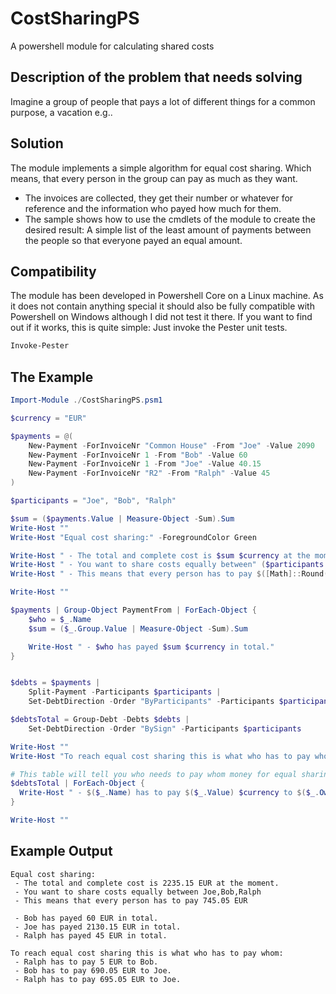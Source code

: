 # CostSharingPS
A powershell module for calculating shared costs

## Description of the problem that needs solving

Imagine a group of people that pays a lot of different things
for a common purpose, a vacation e.g.. 

## Solution

The module implements a simple algorithm for equal cost sharing. 
Which means, that every person in the group can pay as much as they want.

 - The invoices are collected, they get their number or whatever for reference and the information who payed how much for them.
 - The sample shows how to use the cmdlets of the module to create the desired result: A simple list of the least amount of payments between the people so that everyone payed an equal amount.

## Compatibility

The module has been developed in Powershell Core on a Linux machine. 
As it does not contain anything special it should also be fully compatible with Powershell on Windows although I did not test it there. 
If you want to find out if it works, this is quite simple: Just invoke the Pester unit tests.

```Powershell
Invoke-Pester
```

## The Example

```powershell
Import-Module ./CostSharingPS.psm1

$currency = "EUR"

$payments = @(
    New-Payment -ForInvoiceNr "Common House" -From "Joe" -Value 2090
    New-Payment -ForInvoiceNr 1 -From "Bob" -Value 60
    New-Payment -ForInvoiceNr 1 -From "Joe" -Value 40.15
    New-Payment -ForInvoiceNr "R2" -From "Ralph" -Value 45
)

$participants = "Joe", "Bob", "Ralph"

$sum = ($payments.Value | Measure-Object -Sum).Sum
Write-Host "" 
Write-Host "Equal cost sharing:" -ForegroundColor Green 

Write-Host " - The total and complete cost is $sum $currency at the moment." -ForegroundColor Yellow  
Write-Host " - You want to share costs equally between" ($participants -join ",")
Write-Host " - This means that every person has to pay $([Math]::Round($sum/$participants.Count, 2)) $currency"

Write-Host "" 

$payments | Group-Object PaymentFrom | ForEach-Object {
    $who = $_.Name 
    $sum = ($_.Group.Value | Measure-Object -Sum).Sum

    Write-Host " - $who has payed $sum $currency in total."
} 


$debts = $payments | 
    Split-Payment -Participants $participants |
    Set-DebtDirection -Order "ByParticipants" -Participants $participants 

$debtsTotal = Group-Debt -Debts $debts | 
    Set-DebtDirection -Order "BySign" -Participants $participants

Write-Host "" 
Write-Host "To reach equal cost sharing this is what who has to pay whom: " -ForegroundColor Green 

# This table will tell you who needs to pay whom money for equal sharing.
$debtsTotal | ForEach-Object {
  Write-Host " - $($_.Name) has to pay $($_.Value) $currency to $($_.OwedTo)." -ForegroundColor Yellow   
}

Write-Host "" 
```

## Example Output

```
Equal cost sharing:
 - The total and complete cost is 2235.15 EUR at the moment.
 - You want to share costs equally between Joe,Bob,Ralph
 - This means that every person has to pay 745.05 EUR

 - Bob has payed 60 EUR in total.
 - Joe has payed 2130.15 EUR in total.
 - Ralph has payed 45 EUR in total.

To reach equal cost sharing this is what who has to pay whom: 
 - Ralph has to pay 5 EUR to Bob.
 - Bob has to pay 690.05 EUR to Joe.
 - Ralph has to pay 695.05 EUR to Joe.
```
